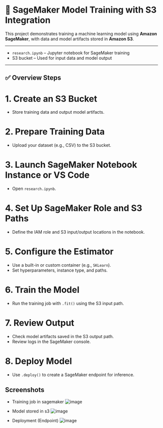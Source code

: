 # 🚀 SageMaker Model Training with S3 Integration

This project demonstrates training a machine learning model using **Amazon SageMaker**, with data and model artifacts stored in **Amazon S3**.

---

- `research.ipynb` – Jupyter notebook for SageMaker training
- S3 bucket – Used for input data and model output

---

## ✅ Overview Steps

# 1. Create an S3 Bucket
- Store training data and output model artifacts.

# 2. Prepare Training Data
- Upload your dataset (e.g., CSV) to the S3 bucket.

# 3. Launch SageMaker Notebook Instance or VS Code
- Open `research.ipynb`.

# 4. Set Up SageMaker Role and S3 Paths
- Define the IAM role and S3 input/output locations in the notebook.

# 5. Configure the Estimator
- Use a built-in or custom container (e.g., `SKLearn`).
- Set hyperparameters, instance type, and paths.

# 6. Train the Model
- Run the training job with `.fit()` using the S3 input path.

# 7. Review Output
- Check model artifacts saved in the S3 output path.
- Review logs in the SageMaker console.

# 8.  Deploy Model
- Use `.deploy()` to create a SageMaker endpoint for inference.


## Screenshots 
- Training job in sagemaker
  ![image](https://github.com/user-attachments/assets/a077f101-3b64-4ed6-9525-22b7f92b2eff)

- Model stored in s3
  ![image](https://github.com/user-attachments/assets/b5fc7faa-1c1b-4ffe-bf01-c889e2b594bd)

- Deployment (Endpoint)
  ![image](https://github.com/user-attachments/assets/d4007956-211e-4c10-b598-69e90651b7ed)





